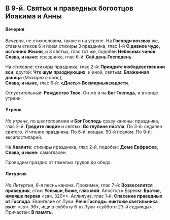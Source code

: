 
## В 9-й. Святых и праведных богоотцов Иоакима и Анны

#### Вечерня

*Вечерня*, не стихословим, также и на утрене. На **Господи воззвах** же, ставим стихов 6 
и поем стихиры 3 праздника, глас 1-й **О дивное чудо, источник Жизни**, и 3 святых, 
глас тот же, подобен **Небесных чинов**. **Слава, и ныне:** праздника, глас 6-й: 
**Сей день Господень**.

На *стиховне*: стихиры праздника, глас 2-й: **Приидите любодевственнии вси**, 
другой: **Что шум празднующих**, и иной, святым: **Блаженная двоица** (*Μακαρία ἡ δυάς*),  
**Слава, и ныне,** глас 6-й: **<*Днесь*> Всемирныя радости**.

Отпустительный: **Рождество Твое**.
Он же и на **Бог Господь**, и в конце утрени.

#### Утреня

*На утрене*, по шестопсалмии и **Бог Господь** сразу каноны: праздника, глас 2-й: 
**Грядите людие** и святых: **Во глубине постла**. 
По 3-й: седален святого. И чтение праздника. 
По 6-й: кондак. 50-й псалом. 
По 9-й: эксапостиларий.

На **Хвалите**: стихиры праздника, глас 2-й, подобен: **Доме Евфрафов**, **Слава, и ныне:** самогласен.

Проводим праздно от тяжелых трудов до обеда.

#### Литургия

*На Литургии*, 6-я песнь канона. 
Прокимен, глас 7-й: **Возвеселится праведник**, стих: **Услыши, Боже, глас мой**. 
Апостол к Евреям: **Братие, имеяше первая** <зач. 320*>. 
Аллилуиа, глас 1-й: **Спасение праведных от Господа**. 
Евангелие от Луки: **Рече Господь: никтоже светильника вжег** <*зач. 36*>, ищи 
в субботу 6-ю Луки <*суббота 23-й седмицы*>.
Причастен: **В память**.
